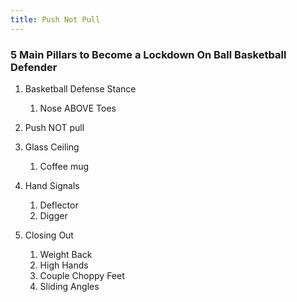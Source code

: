 ```yaml
---
title: Push Not Pull
---
```



### **5 Main Pillars to Become a Lockdown On Ball Basketball Defender**

1. Basketball Defense Stance

   1. Nose ABOVE Toes
2. Push NOT pull
3. Glass Ceiling

   1. Coffee mug
4. Hand Signals

   1. Deflector
   2. Digger
5. Closing Out

   1. Weight Back
   2. High Hands
   3. Couple Choppy Feet
   4. Sliding Angles